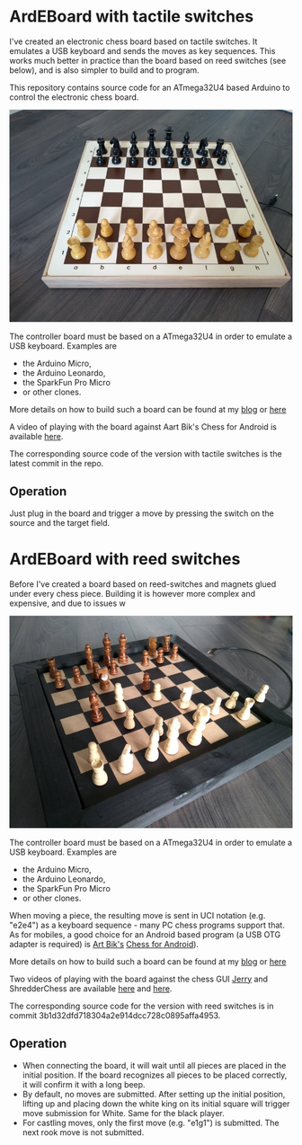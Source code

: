 # ArdEBoard with tactile switches

I've created an electronic chess board based on tactile switches. It emulates a USB keyboard and sends the moves as key sequences. This works much better in practice than the board based on reed switches (see below), and is also simpler to build and to program.

This repository contains source code for an ATmega32U4 based Arduino to control the electronic chess board.

![ArdEBoard](https://raw.githubusercontent.com/asdfjkl/ArdEBoard/main/board_tactile_final.jpg)

The controller board must be based on a ATmega32U4 in order to emulate a USB keyboard. Examples are 
- the Arduino Micro, 
- the Arduino Leonardo, 
- the SparkFun Pro Micro 
- or other clones. 

More details on how to build such a board can be found at my [blog](https://buildingjerry.wordpress.com/) or [here](https://sites.google.com/site/bergersprojects/home)

A video of playing with the board against Aart Bik's Chess for Android is available [here](https://youtu.be/BVx8kUXQ85c).

The corresponding source code of the version with tactile switches is the latest commit in the repo.

## Operation

Just plug in the board and trigger a move by pressing the switch on the source and the target field.

# ArdEBoard with reed switches

Before I've created a board based on reed-switches and magnets glued under every chess piece. Building it is however more complex and expensive, and due to issues w

![ArdEBoard](https://raw.githubusercontent.com/asdfjkl/ArdEBoard/main/board_final.jpg)

The controller board must be based on a ATmega32U4 in order to emulate a USB keyboard. Examples are 
- the Arduino Micro, 
- the Arduino Leonardo, 
- the SparkFun Pro Micro 
- or other clones. 

When moving a piece, the resulting move is sent in UCI notation (e.g. "e2e4") as a keyboard sequence - many PC chess programs support that. As for mobiles, a good choice for an Android based program (a USB OTG adapter is required) is [Art Bik's](https://www.aartbik.com/android.php) [Chess for Android](https://play.google.com/store/apps/details?id=com.google.android.chess)). 

More details on how to build such a board can be found at my [blog](https://buildingjerry.wordpress.com/) or [here](https://sites.google.com/site/bergersprojects/home)

Two videos of playing with the board against the chess GUI [Jerry](https://github.com/asdfjkl/jerry) and ShredderChess are available [here](https://youtu.be/BVx8kUXQ85c) and [here](https://youtu.be/WxEr-5x00cQ).

The corresponding source code for the version with reed switches is in commit 3b1d32dfd718304a2e914dcc728c0895affa4953.

## Operation

- When connecting the board, it will wait until all pieces are placed in the initial position. If the board recognizes all pieces to be placed correctly, it will confirm it with a long beep.
- By default, no moves are submitted. After setting up the initial position, lifting up and placing down the white king on its initial square will trigger move submission for White. Same for the black player.
- For castling moves, only the first move (e.g. "e1g1") is submitted. The next rook move is not submitted.

